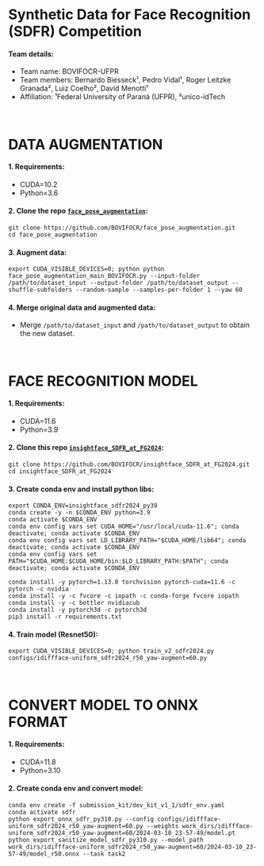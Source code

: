 # Synthetic Data for Face Recognition (SDFR) Competition

#### Team details:
- Team name: BOVIFOCR-UFPR
- Team members: Bernardo Biesseck¹, Pedro Vidal¹, Roger Leitzke Granada², Luiz Coelho², David Menotti¹
- Affiliation: ¹Federal University of Paraná (UFPR), ²unico-idTech

<br>

# DATA AUGMENTATION

#### 1. Requirements:
- CUDA=10.2
- Python=3.6

#### 2. Clone the repo [`face_pose_augmentation`](https://github.com/BOVIFOCR/face_pose_augmentation):
```
git clone https://github.com/BOVIFOCR/face_pose_augmentation.git
cd face_pose_augmentation
```

#### 3. Augment data:
```
export CUDA_VISIBLE_DEVICES=0; python python face_pose_augmentation_main_BOVIFOCR.py --input-folder /path/to/dataset_input --output-folder /path/to/dataset_output --shuffle-subfolders --random-sample --samples-per-folder 1 --yaw 60
```

#### 4. Merge original data and augmented data:
- Merge `/path/to/dataset_input` and `/path/to/dataset_output` to obtain the new dataset.

<br>

# FACE RECOGNITION MODEL

#### 1. Requirements:
- CUDA=11.6
- Python=3.9

#### 2. Clone this repo [`insightface_SDFR_at_FG2024`](https://github.com/BOVIFOCR/insightface_SDFR_at_FG2024):
```
git clone https://github.com/BOVIFOCR/insightface_SDFR_at_FG2024.git
cd insightface_SDFR_at_FG2024
``` 

#### 3. Create conda env and install python libs:
```
export CONDA_ENV=insightface_sdfr2024_py39
conda create -y -n $CONDA_ENV python=3.9
conda activate $CONDA_ENV
conda env config vars set CUDA_HOME="/usr/local/cuda-11.6"; conda deactivate; conda activate $CONDA_ENV
conda env config vars set LD_LIBRARY_PATH="$CUDA_HOME/lib64"; conda deactivate; conda activate $CONDA_ENV
conda env config vars set PATH="$CUDA_HOME:$CUDA_HOME/bin:$LD_LIBRARY_PATH:$PATH"; conda deactivate; conda activate $CONDA_ENV

conda install -y pytorch=1.13.0 torchvision pytorch-cuda=11.6 -c pytorch -c nvidia
conda install -y -c fvcore -c iopath -c conda-forge fvcore iopath
conda install -y -c bottler nvidiacub
conda install -y pytorch3d -c pytorch3d
pip3 install -r requirements.txt
```

#### 4. Train model (Resnet50):
```
export CUDA_VISIBLE_DEVICES=0; python train_v2_sdfr2024.py configs/idiffface-uniform_sdfr2024_r50_yaw-augment=60.py
```

<br>

# CONVERT MODEL TO ONNX FORMAT

#### 1. Requirements:
- CUDA=11.8
- Python=3.10

#### 2. Create conda env and convert model:
```
conda env create -f submission_kit/dev_kit_v1_1/sdfr_env.yaml
conda activate sdfr
python export_onnx_sdfr_py310.py --config configs/idiffface-uniform_sdfr2024_r50_yaw-augment=60.py --weights work_dirs/idiffface-uniform_sdfr2024_r50_yaw-augment=60/2024-03-10_23-57-49/model.pt
python export_sanitize_model_sdfr_py310.py --model_path work_dirs/idiffface-uniform_sdfr2024_r50_yaw-augment=60/2024-03-10_23-57-49/model_r50.onnx --task task2
```
